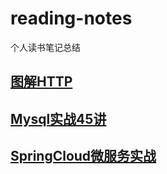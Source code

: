 # reading-notes
个人读书笔记总结

## [图解HTTP](./reading-notes/图解HTTP.MD)

## [Mysql实战45讲](./reading-notes/Mysql实战45讲.MD)

## [SpringCloud微服务实战](./reading-notes/SpringCloud微服务实战.MD)